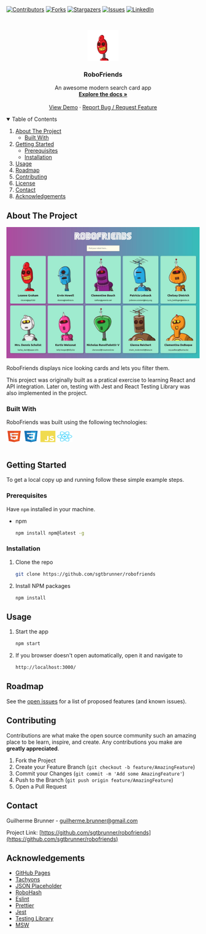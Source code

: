 <!-- PROJECT SHIELDS -->
<!--
*** I'm using markdown "reference style" links for readability.
*** Reference links are enclosed in brackets [ ] instead of parentheses ( ).
*** See the bottom of this document for the declaration of the reference variables
*** for contributors-url, forks-url, etc. This is an optional, concise syntax you may use.
*** https://www.markdownguide.org/basic-syntax/#reference-style-links
-->
[![Contributors][contributors-shield]][contributors-url]
[![Forks][forks-shield]][forks-url]
[![Stargazers][stars-shield]][stars-url]
[![Issues][issues-shield]][issues-url]
[![LinkedIn][linkedin-shield]][linkedin-url]

<!-- PROJECT LOGO -->
<br />
<p align="center">
  <a href="https://github.com/sgtbrunner/robofriends">
    <img src="src/assets/logo.png" alt="Logo" width="80" height="80">
  </a>

  <h3 align="center">RoboFriends</h3>

  <p align="center">
    An awesome modern search card app
    <br />
    <a href="https://github.com/sgtbrunner/robofriends"><strong>Explore the docs »</strong></a>
    <br />
    <br />
    <a href="https://sgtbrunner.github.io/robofriends/">View Demo</a>
    ·
    <a href="https://github.com/sgtbrunner/robofriends/issues">Report Bug / Request Feature</a>
  </p>
</p>

<!-- TABLE OF CONTENTS -->
<details open="open">
  <summary>Table of Contents</summary>
  <ol>
    <li>
      <a href="#about-the-project">About The Project</a>
      <ul>
        <li><a href="#built-with">Built With</a></li>
      </ul>
    </li>
    <li>
      <a href="#getting-started">Getting Started</a>
      <ul>
        <li><a href="#prerequisites">Prerequisites</a></li>
        <li><a href="#installation">Installation</a></li>
      </ul>
    </li>
    <li><a href="#usage">Usage</a></li>
    <li><a href="#roadmap">Roadmap</a></li>
    <li><a href="#contributing">Contributing</a></li>
    <li><a href="#license">License</a></li>
    <li><a href="#contact">Contact</a></li>
    <li><a href="#acknowledgements">Acknowledgements</a></li>
  </ol>
</details>

<!-- ABOUT THE PROJECT -->
## About The Project

[![RoboFriends][product-screenshot]](https://sgtbrunner.github.io/robofriends/)

RoboFriends displays nice looking cards and lets you filter them. 

This project was originally built as a pratical exercise to learning React and API integration. Later on, testing with Jest and React Testing Library was also implemented in the project.

### Built With

  RoboFriends was built using the following technologies:

  <img align="center" alt="Brunner-HTML" height="30" width="40" src="https://raw.githubusercontent.com/devicons/devicon/master/icons/html5/html5-original.svg">
  <img align="center" alt="Brunner-CSS" height="30" width="40" src="https://raw.githubusercontent.com/devicons/devicon/master/icons/css3/css3-original.svg">
  <img align="center" alt="Brunner-Js" height="30" width="40" src="https://raw.githubusercontent.com/devicons/devicon/master/icons/javascript/javascript-plain.svg">
  <img align="center" alt="Brunner-React" height="30" width="40" src="https://raw.githubusercontent.com/devicons/devicon/master/icons/react/react-original.svg">
  <br></br>

<!-- GETTING STARTED -->
## Getting Started

To get a local copy up and running follow these simple example steps.

### Prerequisites

Have `npm` installed in your machine.  
* npm
  ```sh
  npm install npm@latest -g
  ```

### Installation

1. Clone the repo
   ```sh
   git clone https://github.com/sgtbrunner/robofriends
   ```
2. Install NPM packages
   ```sh
   npm install
   ```


<!-- USAGE EXAMPLES -->
## Usage

1. Start the app
   ```sh
   npm start
   ```
2. If you browser doesn't open automatically, open it and navigate to
   ```sh
   http://localhost:3000/
   ```

<!-- ROADMAP -->
## Roadmap

See the [open issues](https://github.com/othneildrew/Best-README-Template/issues) for a list of proposed features (and known issues).

<!-- CONTRIBUTING -->
## Contributing

Contributions are what make the open source community such an amazing place to be learn, inspire, and create. Any contributions you make are **greatly appreciated**.

1. Fork the Project
2. Create your Feature Branch (`git checkout -b feature/AmazingFeature`)
3. Commit your Changes (`git commit -m 'Add some AmazingFeature'`)
4. Push to the Branch (`git push origin feature/AmazingFeature`)
5. Open a Pull Request


<!-- CONTACT -->
## Contact

Guilherme Brunner - guilherme.brunner@gmail.com

Project Link: [https://github.com/sgtbrunner/robofriends](https://github.com/sgtbrunner/robofriends)



<!-- ACKNOWLEDGEMENTS -->
## Acknowledgements
* [GitHub Pages](https://pages.github.com)
* [Tachyons](https://tachyons.io/docs/)
* [JSON Placeholder](https://jsonplaceholder.typicode.com/)
* [RoboHash](https://robohash.org/)
* [Eslint](https://eslint.org/)
* [Prettier](https://prettier.io/)
* [Jest](https://jestjs.io/)
* [Testing Library](https://testing-library.com/)
* [MSW](https://mswjs.io/)

<!-- MARKDOWN LINKS & IMAGES -->
<!-- https://www.markdownguide.org/basic-syntax/#reference-style-links -->
[contributors-shield]: https://img.shields.io/github/contributors/sgtbrunner/robofriends.svg?style=for-the-badge
[contributors-url]: https://github.com/sgtbrunner/robofriends/graphs/contributors
[forks-shield]: https://img.shields.io/github/forks/sgtbrunner/robofriends.svg?style=for-the-badge
[forks-url]: https://github.com/sgtbrunner/robofriends/network/members
[stars-shield]: https://img.shields.io/github/stars/sgtbrunner/robofriends.svg?style=for-the-badge
[stars-url]: https://github.com/sgtbrunner/robofriends/stargazers
[issues-shield]: https://img.shields.io/github/issues/sgtbrunner/robofriends.svg?style=for-the-badge
[issues-url]: https://github.com/sgtbrunner/robofriends/issues
[linkedin-shield]: https://img.shields.io/badge/-LinkedIn-black.svg?style=for-the-badge&logo=linkedin&colorB=555
[linkedin-url]: https://linkedin.com/in/guilherme-brunner
[product-screenshot]: src/assets/screenshot.jpg